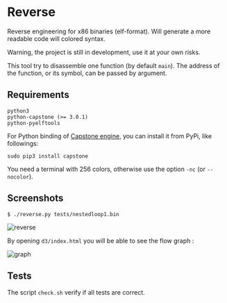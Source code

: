 Reverse
=======

Reverse engineering for x86 binaries (elf-format). Will generate a more
readable code will colored syntax.

Warning, the project is still in development, use it at your own risks.

This tool try to disassemble one function (by default `main`). The address
of the function, or its symbol, can be passed by argument.

## Requirements

    python3
    python-capstone (>= 3.0.1)
    python-pyelftools

For Python binding of [Capstone engine](http://www.capstone-engine.org), you 
can install it from PyPi, like followings: 

    sudo pip3 install capstone

You need a terminal with 256 colors, otherwise use the option `-nc`
(or `--nocolor`).


## Screenshots

    $ ./reverse.py tests/nestedloop1.bin

![reverse](http://hippersoft.fr/projects/rev.jpg)


By opening `d3/index.html` you will be able to see the flow graph :

![graph](http://hippersoft.fr/projects/graph.jpg)


## Tests

The script `check.sh`  verify if all tests are correct.

